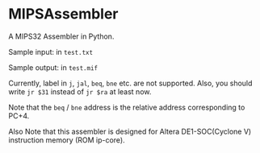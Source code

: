 # MIPSAssembler
A MIPS32 Assembler in Python.

Sample input: in `test.txt`

Sample output: in `test.mif`

Currently, label in `j`, `jal`, `beq`, `bne` etc. are not supported. Also, you should write `jr $31` instead of `jr $ra` at least now.

Note that the `beq` / `bne` address is the relative address corresponding to PC+4.

Also Note that this assembler is designed for Altera DE1-SOC(Cyclone V) instruction memory (ROM ip-core).